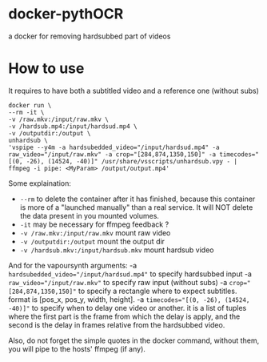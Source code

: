 # docker-pythOCR
a docker for removing hardsubbed part of videos


How to use
==========

It requires to have both a subtitled video and a reference one (without subs)

```
docker run \
--rm -it \
-v /raw.mkv:/input/raw.mkv \
-v /hardsub.mp4:/input/hardsud.mp4 \
-v /outputdir:/output \
unhardsub \
'vspipe --y4m -a hardsubedded_video="/input/hardsud.mp4" -a raw_video="/input/raw.mkv" -a crop="[284,874,1350,150]" -a timecodes="[(0, -26), (14524, -40)]" /usr/share/vsscripts/unhardsub.vpy - | ffmpeg -i pipe: <MyParam> /output/output.mp4'
```

Some explaination:
- `--rm` to delete the container after it has finished, because this container is more of a "launched manually" than a real service. It will NOT delete the data present in you mounted volumes.
- `-it` may be necessary for ffmpeg feedback ?
- `-v /raw.mkv:/input/raw.mkv` mount raw video
- `-v /outputdir:/output` mount the output dir
- `-v /hardsub.mkv:/input/hardsub.mkv` mount hardsub video

And for the vapoursynth arguments:
-a `hardsubedded_video="/input/hardsud.mp4"` to specify hardsubbed input
-a `raw_video="/input/raw.mkv"` to specify raw input (without subs)
-a `crop="[284,874,1350,150]"` to specify a rectangle where to expect subtitles. format is [pos_x, pos_y, width, height].
-a `timecodes="[(0, -26), (14524, -40)]"` to specify when to delay one video or another. it is a list of tuples where the first part is the frame from which the delay is apply, and the second is the delay in frames relative from the hardsubbed video.

Also, do not forget the simple quotes in the docker command, without them, you will pipe to the hosts' ffmpeg (if any).